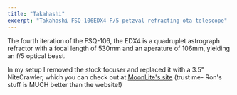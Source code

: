 ```yaml
---
title: "Takahashi"
excerpt: "Takahashi FSQ-106EDX4 F/5 petzval refracting ota telescope"
---
```


The fourth iteration of the FSQ-106, the EDX4 is a quadruplet astrograph refractor with a focal length of 530mm and an aperature of 106mm, yielding an f/5 optical beast.  


In my setup I removed the stock focuser and replaced it with a 3.5" NiteCrawler, which you can check out at [MoonLite's site](http://focuser.com/products.php) (trust me- Ron's stuff is MUCH better than the website!)